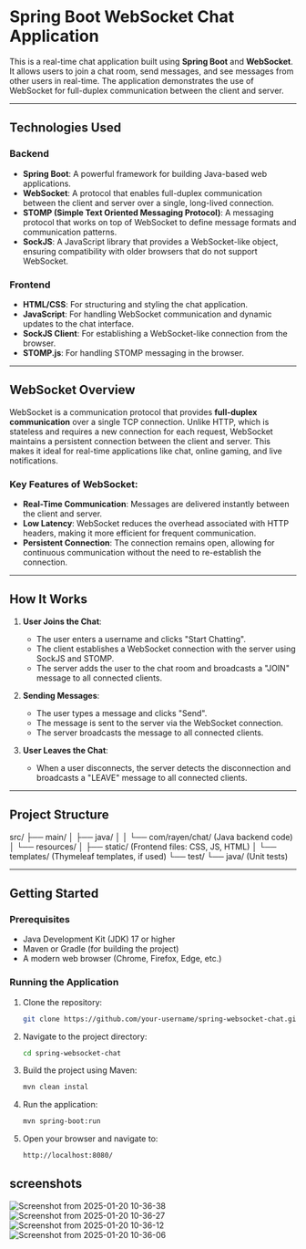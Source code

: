 # Spring Boot WebSocket Chat Application

This is a real-time chat application built using **Spring Boot** and **WebSocket**. It allows users to join a chat room, send messages, and see messages from other users in real-time. The application demonstrates the use of WebSocket for full-duplex communication between the client and server.

---

## Technologies Used

### Backend
- **Spring Boot**: A powerful framework for building Java-based web applications.
- **WebSocket**: A protocol that enables full-duplex communication between the client and server over a single, long-lived connection.
- **STOMP (Simple Text Oriented Messaging Protocol)**: A messaging protocol that works on top of WebSocket to define message formats and communication patterns.
- **SockJS**: A JavaScript library that provides a WebSocket-like object, ensuring compatibility with older browsers that do not support WebSocket.

### Frontend
- **HTML/CSS**: For structuring and styling the chat application.
- **JavaScript**: For handling WebSocket communication and dynamic updates to the chat interface.
- **SockJS Client**: For establishing a WebSocket-like connection from the browser.
- **STOMP.js**: For handling STOMP messaging in the browser.

---

## WebSocket Overview

WebSocket is a communication protocol that provides **full-duplex communication** over a single TCP connection. Unlike HTTP, which is stateless and requires a new connection for each request, WebSocket maintains a persistent connection between the client and server. This makes it ideal for real-time applications like chat, online gaming, and live notifications.

### Key Features of WebSocket:
- **Real-Time Communication**: Messages are delivered instantly between the client and server.
- **Low Latency**: WebSocket reduces the overhead associated with HTTP headers, making it more efficient for frequent communication.
- **Persistent Connection**: The connection remains open, allowing for continuous communication without the need to re-establish the connection.

---

## How It Works

1. **User Joins the Chat**:
   - The user enters a username and clicks "Start Chatting".
   - The client establishes a WebSocket connection with the server using SockJS and STOMP.
   - The server adds the user to the chat room and broadcasts a "JOIN" message to all connected clients.

2. **Sending Messages**:
   - The user types a message and clicks "Send".
   - The message is sent to the server via the WebSocket connection.
   - The server broadcasts the message to all connected clients.

3. **User Leaves the Chat**:
   - When a user disconnects, the server detects the disconnection and broadcasts a "LEAVE" message to all connected clients.

---

## Project Structure
src/
├── main/
│ ├── java/
│ │ └── com/rayen/chat/ (Java backend code)
│ └── resources/
│ ├── static/ (Frontend files: CSS, JS, HTML)
│ └── templates/ (Thymeleaf templates, if used)
└── test/
└── java/ (Unit tests)


---

## Getting Started

### Prerequisites
- Java Development Kit (JDK) 17 or higher
- Maven or Gradle (for building the project)
- A modern web browser (Chrome, Firefox, Edge, etc.)

### Running the Application
1. Clone the repository:
   ```bash
   git clone https://github.com/your-username/spring-websocket-chat.git
2. Navigate to the project directory:
    ```bash
    cd spring-websocket-chat
3. Build the project using Maven:
    ```bash
    mvn clean instal
4. Run the application:
    ```bash
    mvn spring-boot:run
5. Open your browser and navigate to:
    ```bash
    http://localhost:8080/
## screenshots
![Screenshot from 2025-01-20 10-36-38](https://github.com/user-attachments/assets/41137ee9-e7be-43a7-a4bf-3097c43d507a)
![Screenshot from 2025-01-20 10-36-27](https://github.com/user-attachments/assets/d3450f4f-94fd-4dbe-b907-07a35454f0a2)
![Screenshot from 2025-01-20 10-36-12](https://github.com/user-attachments/assets/2e972cf0-fe2e-4c52-b1db-c865f1fab01e)
![Screenshot from 2025-01-20 10-36-06](https://github.com/user-attachments/assets/1d41370a-c386-4a79-980f-6a48fd825e91)
